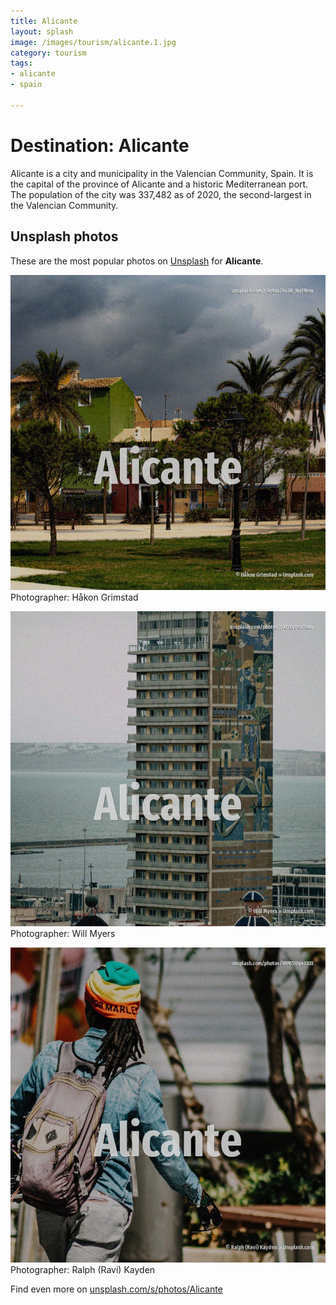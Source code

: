 ```yaml
---
title: Alicante
layout: splash
image: /images/tourism/alicante.1.jpg
category: tourism
tags:
- alicante
- spain

---
```

# Destination: Alicante

Alicante  is a city and municipality in the Valencian Community, Spain. It is the capital of the province of Alicante and a historic Mediterranean port. The population of the city was 337,482 as of 2020, the second-largest in the Valencian Community.   

 
## Unsplash photos
These are the most popular photos on [Unsplash](https://unsplash.com) for **Alicante**.
 
![Alicante](/images/tourism/alicante.1.jpg)
Photographer:  Håkon Grimstad
 
![Alicante](/images/tourism/alicante.2.jpg)
Photographer:  Will Myers
 
![Alicante](/images/tourism/alicante.3.jpg)
Photographer:  Ralph (Ravi) Kayden
 
Find even more on [unsplash.com/s/photos/Alicante](https://unsplash.com/s/photos/Alicante)
 
